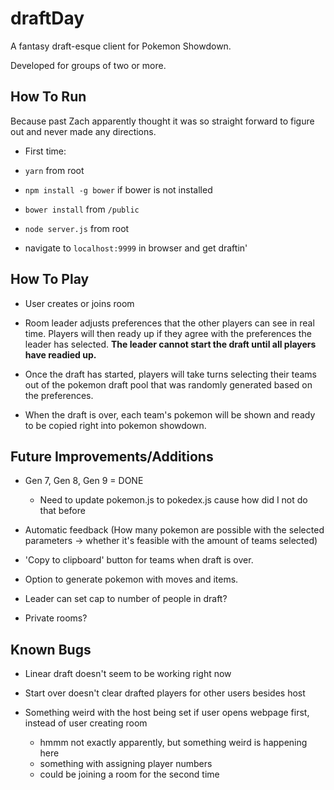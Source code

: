 # draftDay

A fantasy draft-esque client for Pokemon Showdown.

Developed for groups of two or more.

## How To Run

Because past Zach apparently thought it was so straight forward to figure out and never made any directions.

- First time:
 - `yarn` from root
 - `npm install -g bower` if bower is not installed
 - `bower install` from `/public`

- `node server.js` from root
- navigate to `localhost:9999` in browser and get draftin'

## How To Play

- User creates or joins room

- Room leader adjusts preferences that the other players can see in real time. Players will then ready up if they agree with the preferences the leader has selected. <b>The leader cannot start the draft until all players have readied up.</b>

- Once the draft has started, players will take turns selecting their teams out of the pokemon draft pool that was randomly generated based on the preferences.

- When the draft is over, each team's pokemon will be shown and ready to be copied right into pokemon showdown.

## Future Improvements/Additions

- Gen 7, Gen 8, Gen 9 = DONE
    - Need to update pokemon.js to pokedex.js cause how did I not do that before

- Automatic feedback (How many pokemon are possible with the selected parameters -> whether it's feasible with the amount of teams
selected)

- 'Copy to clipboard' button for teams when draft is over.

- Option to generate pokemon with moves and items.

- Leader can set cap to number of people in draft?

- Private rooms?

## Known Bugs

- Linear draft doesn't seem to be working right now

- Start over doesn't clear drafted players for other users besides host

- Something weird with the host being set if user opens webpage first, instead of user creating room
    - hmmm not exactly apparently, but something weird is happening here
    - something with assigning player numbers
    - could be joining a room for the second time